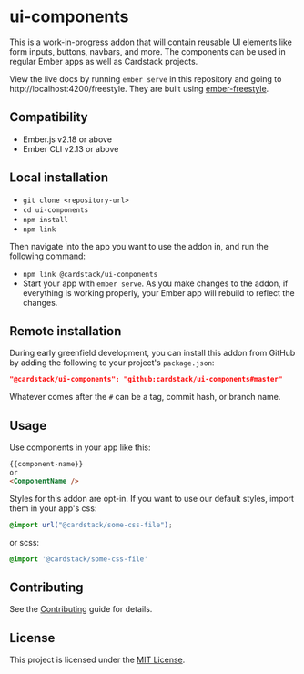 ui-components
==============================================================================

This is a work-in-progress addon that will contain reusable UI elements like form inputs, buttons, navbars, and more. The components can be used in regular Ember apps as well as Cardstack projects.

View the live docs by running `ember serve` in this repository and going to http://localhost:4200/freestyle. They are built using [ember-freestyle](https://github.com/chrislopresto/ember-freestyle).

Compatibility
------------------------------------------------------------------------------

* Ember.js v2.18 or above
* Ember CLI v2.13 or above


Local installation
------------------------------------------------------------------------------

* `git clone <repository-url>`
* `cd ui-components`
* `npm install`
* `npm link`

Then navigate into the app you want to use the addon in, and run the following command:

* `npm link @cardstack/ui-components`
* Start your app with `ember serve`. As you make changes to the addon, if everything is working properly, your Ember app will rebuild to reflect the changes.

Remote installation
------------------------------------------------------------------------------

During early greenfield development, you can install this addon from GitHub by adding the following to your project's `package.json`:

```json
"@cardstack/ui-components": "github:cardstack/ui-components#master"
```

Whatever comes after the `#` can be a tag, commit hash, or branch name.

Usage
------------------------------------------------------------------------------

Use components in your app like this:

```html
{{component-name}}
or
<ComponentName />
```

Styles for this addon are opt-in. If you want to use our default styles, import them in your app's css:

```css
@import url("@cardstack/some-css-file");
```

or scss:

```css
@import '@cardstack/some-css-file'
```

Contributing
------------------------------------------------------------------------------

See the [Contributing](CONTRIBUTING.md) guide for details.


License
------------------------------------------------------------------------------

This project is licensed under the [MIT License](LICENSE.md).

